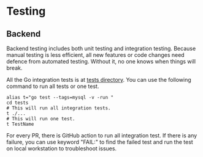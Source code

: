 # Testing

## Backend

Backend testing includes both unit testing and integration testing. Because manual testing is less efficient, all new features or code changes need defence from automated testing. Without it, no one knows when things will break.

All the Go integration tests is at [tests directory](https://github.com/bytebase/bytebase/tree/main/tests). You can use the following command to run all tests or one test.

```shell
alias t="go test --tags=mysql -v -run "
cd tests
# This will run all integration tests.
t ./...
# This will run one test.
t TestName
```

For every PR, there is GitHub action to run all integration test. If there is any failure, you can use keyword "FAIL:" to find the failed test and run the test on local workstation to troubleshoot issues.
